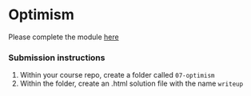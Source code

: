 # Optimism

Please complete the module [here](https://tgstewart.cloud/optimism.html)

### Submission instructions

1.  Within your course repo, create a folder called `07-optimism`
1.  Within the folder, create an .html solution file with the name
    `writeup`